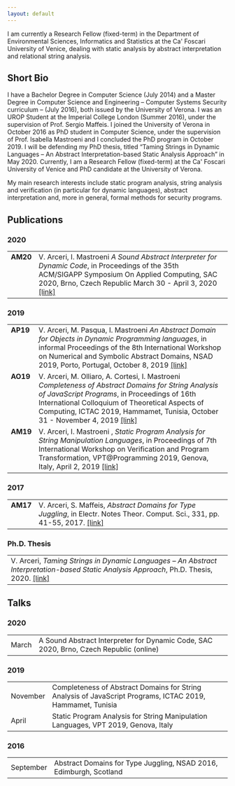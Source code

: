 ```yaml
---
layout: default
---
```


I am currently a Research Fellow (fixed-term) in the Department of Environmental Sciences, Informatics and Statistics at the Ca' Foscari University of Venice, dealing with static analysis by abstract interpretation and relational string analysis.

## <a name="cv"></a>Short Bio
I have a Bachelor Degree in Computer Science (July 2014) and a Master Degree in Computer Science and Engineering – Computer Systems Security curriculum – (July 2016), both issued by the University of Verona. I was an UROP Student at the Imperial College London (Summer 2016), under the supervision of Prof. Sergio Maffeis. I joined the University of Verona in October 2016 as PhD student in Computer Science, under the supervision of Prof. Isabella Mastroeni and I concluded the PhD program in October 2019. I will be defending my PhD thesis, titled “Taming Strings in Dynamic Languages – An Abstract Interpretation-based Static Analysis Approach” in May 2020. Currently, I am a Research Fellow (fixed-term) at the Ca' Foscari University of Venice and PhD candidate at the University of Verona.

My main research interests include static program analysis, string analysis and verification (in particular for dynamic languages), abstract interpretation and, more in general, formal methods for security programs.


## <a name="publications"></a>Publications


### 2020

<table>
 	<tr>
    <td valign="top"><b>AM20</b></td>
    <td>V. Arceri, I. Mastroeni <i>A Sound Abstract Interpreter for Dynamic Code</i>, in Proceedings of the 35th ACM/SIGAPP Symposium On Applied Computing, SAC 2020, Brno, Czech Republic March 30 - April 3, 2020 <a href="https://dl.acm.org/doi/abs/10.1145/3341105.3373964">[link]</a></td>
  </tr>
</table>

### 2019

<table>
 	<tr>
    <td valign="top"><b>AP19</b></td>
    <td>V. Arceri, M. Pasqua, I. Mastroeni <i>An Abstract Domain for Objects in Dynamic Programming languages</i>, in informal Proceedings of the 8th International Workshop on Numerical and Symbolic Abstract Domains, NSAD 2019, Porto, Portugal, October 8, 2019 <a href="https://staticanalysis.org/nsad2019/papers/NSAD2019_paper_2_WM.pdf">[link]</a></td>
  </tr>

  <tr>
    <td valign="top"><b>AO19</b></td>
    <td>V. Arceri, M. Olliaro, A. Cortesi, I. Mastroeni <i>Completeness of Abstract Domains for String Analysis of JavaScript Programs</i>, in Proceedings of 16th International Colloquium of Theoretical Aspects of Computing, ICTAC 2019, Hammamet, Tunisia, October 31 - November 4, 2019 <a href="https://link.springer.com/chapter/10.1007%2F978-3-030-32505-3_15">[link]</a></td>
  </tr>

  <tr>
    <td valign="top"><b>AM19</b></td>
    <td>V. Arceri, I. Mastroeni , <i>Static Program Analysis for String Manipulation Languages</i>, in Proceedings of 7th International Workshop on Verification and Program Transformation, VPT@Programming 2019, Genova, Italy, April 2, 2019 <a href="http://eptcs.web.cse.unsw.edu.au/paper.cgi?VPT2019.5.pdf">[link]</a></td>
  </tr>
</table>

### 2017

<table>
  <tr>
    <td valign="top"><b>AM17</b></td>
    <td>V. Arceri, S. Maffeis, <i>Abstract Domains for Type Juggling</i>, in Electr. Notes Theor. Comput. Sci., 331, pp. 41-55, 2017. <a href="https://www.sciencedirect.com/science/article/pii/S1571066117300051">[link]</a></td>
  </tr>
</table>

### Ph.D. Thesis

<table>
  <tr>
    <td>V. Arceri, <i>Taming Strings in Dynamic Languages – An Abstract Interpretation-based Static Analysis Approach</i>, Ph.D. Thesis, 2020. <a href="http://hdl.handle.net/11562/1016351">[link]</a></td>
  </tr>
</table>

## <a name="talks"></a>Talks

### 2020

<table>
  <tr>
    <td>March</td>
    <td>A Sound Abstract Interpreter for Dynamic Code, SAC 2020, Brno, Czech Republic (online)</td>
  </tr>
</table>

### 2019

<table>
  <tr>
    <td>November</td>
    <td>Completeness of Abstract Domains for String Analysis of JavaScript Programs, ICTAC 2019, Hammamet, Tunisia</td>
  </tr>
  <tr>
    <td>April</td>
    <td>Static Program Analysis for String Manipulation Languages, VPT 2019, Genova, Italy</td>
  </tr>
</table>

### 2016

<table>
  <tr>
    <td>September</td>
    <td>Abstract Domains for Type Juggling, NSAD 2016, Edimburgh, Scotland</td>
  </tr>
</table>